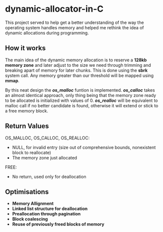 # dynamic-allocator-in-C

This project served to help get a better understanding of the way the operating system handles memory and
helped me rethink the idea of dynamic allocations during programming.

## How it works

The main idea of the dynamic memory allocation is to reserve a **128kb memory zone** and later adjust to the
size we need through trimming and breaking apart of memory for later chunks. This is done using the **sbrk**
system call. Any memory greater than our threshold will be mapped using **mmap**.

By this neat design the ***os_malloc*** funtion is implemented. ***os_calloc*** takes an almost identical approach,
only thing being that the memory zone ready to be allocated is initialized with values of 0. ***os_realloc***
will be equivalent to malloc call if no better candidate is found, otherwise it will extend or stick to a free
memory block.

## Return Values

OS_MALLOC, OS_CALLOC, OS_REALLOC:
- NULL, for invalid entry (size out of comprehensive bounds, nonexistent block to reallocate)
- The memory zone just allocated

FREE:
- No return, used only for deallocation

## Optimisations

- **Memory Allignment**
- **Linked list structure for deallocation**
- **Preallocation through pagination**
- **Block coalescing**
- **Reuse of previously freed blocks of memory**
